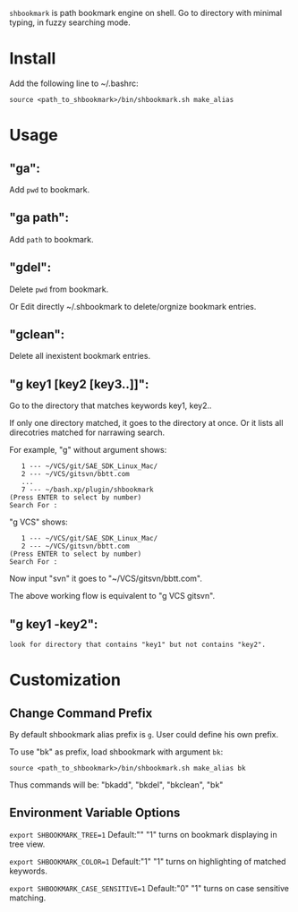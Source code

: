 `shbookmark` is path bookmark engine on shell.
Go to directory with minimal typing, in fuzzy searching mode.

# Install

Add the following line to ~/.bashrc:

    source <path_to_shbookmark>/bin/shbookmark.sh make_alias


# Usage

## "ga":

Add `pwd` to bookmark.

## "ga path":

Add `path` to bookmark.

## "gdel":

Delete `pwd` from bookmark.

Or Edit directly ~/.shbookmark to delete/orgnize bookmark entries.

## "gclean":

Delete all inexistent bookmark entries.

## "g key1 [key2 [key3..]]":

Go to the directory that matches keywords key1, key2..

If only one directory matched, it goes to the directory at
once.
Or it lists all direcotries matched for narrawing search.

For example, "g" without argument shows:

       1 --- ~/VCS/git/SAE_SDK_Linux_Mac/
       2 --- ~/VCS/gitsvn/bbtt.com
       ...
       7 --- ~/bash.xp/plugin/shbookmark
    (Press ENTER to select by number)
    Search For :


"g VCS" shows:

       1 --- ~/VCS/git/SAE_SDK_Linux_Mac/
       2 --- ~/VCS/gitsvn/bbtt.com
    (Press ENTER to select by number)
    Search For :

Now input "svn" it goes to "~/VCS/gitsvn/bbtt.com".

The above working flow is equivalent to "g VCS gitsvn".

## "g key1 -key2":

    look for directory that contains "key1" but not contains "key2".


# Customization

## Change Command Prefix

By default shbookmark alias prefix is `g`. User could define his own prefix.

To use "bk" as prefix, load shbookmark with argument `bk`:

    source <path_to_shbookmark>/bin/shbookmark.sh make_alias bk

Thus commands will be: "bkadd", "bkdel", "bkclean", "bk"

## Environment Variable Options

`export SHBOOKMARK_TREE=1`
    Default:""
    "1" turns on bookmark displaying in tree view.

`export SHBOOKMARK_COLOR=1`
    Default:"1"
    "1" turns on highlighting of matched keywords.

`export SHBOOKMARK_CASE_SENSITIVE=1`
    Default:"0"
    "1" turns on case sensitive matching.

